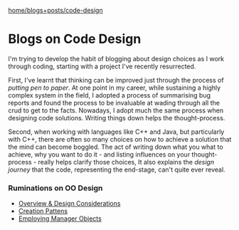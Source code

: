 [home/](https://donnachaforde.github.io)[blogs+posts/](https://donnachaforde.github.io/blogs+posts/)[code-design](https://donnachaforde.github.io/blogs+posts/code-design/)



# Blogs on Code Design

I'm trying to develop the habit of blogging about design choices as I work through coding, starting with a project I've recently resurrected. 

First, I've learnt that thinking can be improved just through the process of _putting pen to paper_. At one point in my career, while sustaining a highly complex system in the field, I adopted a process of summarising bug reports and found the process to be invaluable at wading through all the crud to get to the facts. Nowadays, I adopt much the same process when designing code solutions. Writing things down helps the thought-process.

Second, when working with languages like C++ and Java, but particularly with C++, there are often so many choices on how to achieve a solution that the mind can become boggled. The act of writing down what you what to achieve, why you want to do it - and listing influences on your thought-process - really helps clarify those choices, It also explains the _design journey_ that the code, representing the end-stage, can't quite ever reveal. 


### Ruminations on  OO Design



* [Overview & Design Considerations](./espresso/design-considerations.md)
* [Creation Pattens](./espresso/object-construction.md)
* [Employing Manager Objects](./espresso/manager-objects.md)



